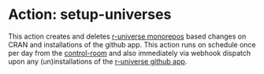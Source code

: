 # Action: setup-universes

This action creates and deletes [r-universe monorepos](https://github.com/r-universe) based changes on CRAN and installations of the github app. This action runs on schedule once per day from the [control-room](https://github.com/r-universe-org/control-room) and also immediately via webhook dispatch upon any (un)installations of the [r-universe github app](https://github.com/apps/r-universe).
